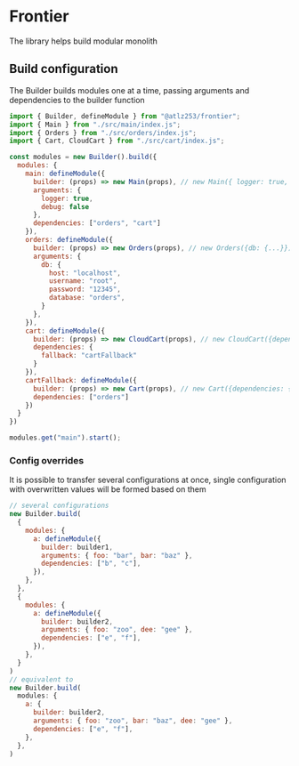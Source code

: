 # Frontier

The library helps build modular monolith

## Build configuration

The Builder builds modules one at a time, passing arguments and dependencies to the builder function

```JavaScript
import { Builder, defineModule } from "@atlz253/frontier";
import { Main } from "./src/main/index.js";
import { Orders } from "./src/orders/index.js";
import { Cart, CloudCart } from "./src/cart/index.js";

const modules = new Builder().build({
  modules: {
    main: defineModule({
      builder: (props) => new Main(props), // new Main({ logger: true, debug: false, dependencies: {orders: Orders, cart: Cart}})
      arguments: {
        logger: true,
        debug: false
      },
      dependencies: ["orders", "cart"]
    }),
    orders: defineModule({
      builder: (props) => new Orders(props), // new Orders({db: {...}})
      arguments: {
        db: {
          host: "localhost",
          username: "root",
          password: "12345",
          database: "orders",
        }
      },
    }),
    cart: defineModule({
      builder: (props) => new CloudCart(props), // new CloudCart({dependencies: {fallback: Cart}})
      dependencies: {
        fallback: "cartFallback"
      }
    }),
    cartFallback: defineModule({
      builder: (props) => new Cart(props), // new Cart({dependencies: {orders: Orders}})
      dependencies: ["orders"]
    })
  }
})

modules.get("main").start();
```

### Config overrides

It is possible to transfer several configurations at once, single configuration with overwritten values will be formed based on them

```JavaScript
// several configurations
new Builder.build(
  {
    modules: {
      a: defineModule({
        builder: builder1,
        arguments: { foo: "bar", bar: "baz" },
        dependencies: ["b", "c"],
      }),
    },
  },
  {
    modules: {
      a: defineModule({
        builder: builder2,
        arguments: { foo: "zoo", dee: "gee" },
        dependencies: ["e", "f"],
      }),
    },
  }
)
// equivalent to
new Builder.build(
  modules: {
    a: {
      builder: builder2,
      arguments: { foo: "zoo", bar: "baz", dee: "gee" },
      dependencies: ["e", "f"],
    },
  },
)
```
